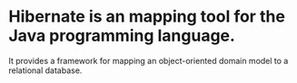 # Hibernate is an mapping tool for the Java programming language. 
It provides a framework for mapping an object-oriented domain model to a relational database.
